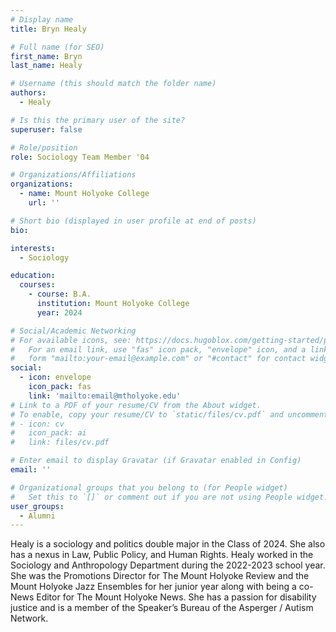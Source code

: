```yaml
---
# Display name
title: Bryn Healy

# Full name (for SEO)
first_name: Bryn
last_name: Healy

# Username (this should match the folder name)
authors:
  - Healy

# Is this the primary user of the site?
superuser: false

# Role/position
role: Sociology Team Member '04

# Organizations/Affiliations
organizations:
  - name: Mount Holyoke College
    url: ''

# Short bio (displayed in user profile at end of posts)
bio: 

interests:
  - Sociology

education:
  courses:
    - course: B.A. 
      institution: Mount Holyoke College
      year: 2024

# Social/Academic Networking
# For available icons, see: https://docs.hugoblox.com/getting-started/page-builder/#icons
#   For an email link, use "fas" icon pack, "envelope" icon, and a link in the
#   form "mailto:your-email@example.com" or "#contact" for contact widget.
social:
  - icon: envelope
    icon_pack: fas
    link: 'mailto:email@mtholyoke.edu'
# Link to a PDF of your resume/CV from the About widget.
# To enable, copy your resume/CV to `static/files/cv.pdf` and uncomment the lines below.
# - icon: cv
#   icon_pack: ai
#   link: files/cv.pdf

# Enter email to display Gravatar (if Gravatar enabled in Config)
email: ''

# Organizational groups that you belong to (for People widget)
#   Set this to `[]` or comment out if you are not using People widget.
user_groups:
  - Alumni
---
```


Healy is a sociology and politics double major in the Class of 2024. She also has a nexus in Law, Public Policy, and Human Rights. Healy worked in the Sociology and Anthropology Department during the 2022-2023 school year. She was the Promotions Director for The Mount Holyoke Review and the Mount Holyoke Jazz Ensembles for her junior year along with being a co-News Editor for The Mount Holyoke News. She has a passion for disability justice and is a member of the Speaker’s Bureau of the Asperger / Autism Network.